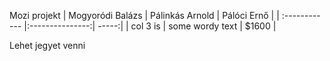 

Mozi projekt
   | Mogyoródi Balázs  | Pálinkás Arnold | Pálóci Ernő | 
| :------------ |:---------------:| -----:|
| col 3 is      | some wordy text | $1600 |

Lehet jegyet venni









